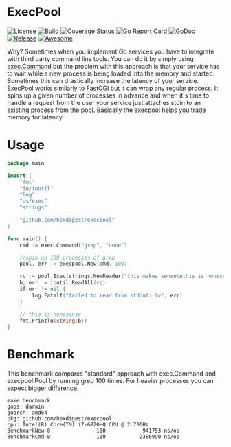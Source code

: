 # ExecPool

[![License](https://img.shields.io/badge/license-mit-green.svg)](https://github.com/hexdigest/execpool/blob/master/LICENSE)
[![Build](https://github.com/hexdigest/execpool/actions/workflows/go.yml/badge.svg)](https://github.com/hexdigest/execpool/actions/workflows/go.yml)
[![Coverage Status](https://coveralls.io/repos/github/hexdigest/execpool/badge.svg?branch=main)](https://coveralls.io/github/hexdigest/execpool?branch=main)
[![Go Report Card](https://goreportcard.com/badge/github.com/hexdigest/execpool)](https://goreportcard.com/report/github.com/hexdigest/execpool)
[![GoDoc](https://godoc.org/github.com/hexdigest/execpool?status.svg)](http://godoc.org/github.com/hexdigest/execpool)
[![Release](https://img.shields.io/github/release/hexdigest/execpool.svg)](https://github.com/hexdigest/execpool/releases/latest)
[![Awesome](https://cdn.rawgit.com/sindresorhus/awesome/d7305f38d29fed78fa85652e3a63e154dd8e8829/media/badge.svg)](https://github.com/avelino/awesome-go#goroutines)

Why? Sometimes when you implement Go services you have to integrate with third party command line tools. 
You can do it by simply using [exec.Command](https://golang.org/pkg/os/exec/#Command) but the problem with this approach is 
that your service has to wait while a new process is being loaded into the memory and started. Sometimes this can drastically 
increase the latency of your service. ExecPool works similarly to [FastCGI](https://en.wikipedia.org/wiki/FastCGI) but it can
wrap any regular process. It spins up a given number of processes in advance and when it's time to handle a request from the
user your service just attaches stdin to an existing process from the pool. Basically the execpool helps you trade memory for latency.

# Usage

```go
package main

import (
	"fmt"
	"io/ioutil"
	"log"
	"os/exec"
	"strings"

	"github.com/hexdigest/execpool"
)

func main() {
	cmd := exec.Command("grep", "none")

	//spin up 100 processes of grep
	pool, err := execpool.New(cmd, 100)

	rc := pool.Exec(strings.NewReader("this makes sense\nthis is nonesense"))
	b, err := ioutil.ReadAll(rc)
	if err != nil {
		log.Fatalf("failed to read from stdout: %v", err)
	}

	// this is nonesense
	fmt.Println(string(b))
}
```

# Benchmark

This benchmark compares "standard" approach with exec.Command and execpool.Pool by running
grep 100 times. For heavier processes you can expect bigger difference.
```
make benchmark
goos: darwin
goarch: amd64
pkg: github.com/hexdigest/execpool
cpu: Intel(R) Core(TM) i7-6820HQ CPU @ 2.70GHz
BenchmarkNew-8               100            941753 ns/op
BenchmarkCmd-8               100           2386990 ns/op
```

